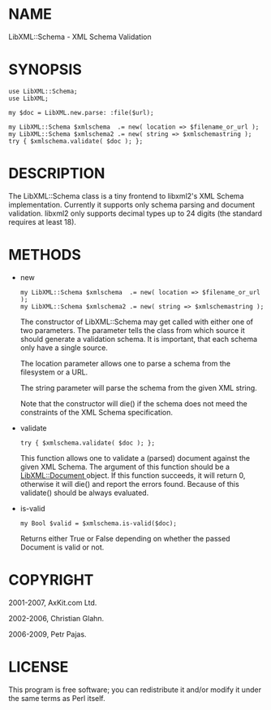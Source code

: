 NAME
====

LibXML::Schema - XML Schema Validation

SYNOPSIS
========

    use LibXML::Schema;
    use LibXML;

    my $doc = LibXML.new.parse: :file($url);

    my LibXML::Schema $xmlschema  .= new( location => $filename_or_url );
    my LibXML::Schema $xmlschema2 .= new( string => $xmlschemastring );
    try { $xmlschema.validate( $doc ); };

DESCRIPTION
===========

The LibXML::Schema class is a tiny frontend to libxml2's XML Schema implementation. Currently it supports only schema parsing and document validation. libxml2 only supports decimal types up to 24 digits (the standard requires at least 18). 

METHODS
=======

  * new

        my LibXML::Schema $xmlschema  .= new( location => $filename_or_url );
        my LibXML::Schema $xmlschema2 .= new( string => $xmlschemastring );

    The constructor of LibXML::Schema may get called with either one of two parameters. The parameter tells the class from which source it should generate a validation schema. It is important, that each schema only have a single source.

    The location parameter allows one to parse a schema from the filesystem or a URL.

    The string parameter will parse the schema from the given XML string.

    Note that the constructor will die() if the schema does not meed the constraints of the XML Schema specification.

  * validate

        try { $xmlschema.validate( $doc ); };

    This function allows one to validate a (parsed) document against the given XML Schema. The argument of this function should be a [LibXML::Document ](LibXML::Document ) object. If this function succeeds, it will return 0, otherwise it will die() and report the errors found. Because of this validate() should be always evaluated.

  * is-valid

        my Bool $valid = $xmlschema.is-valid($doc);

    Returns either True or False depending on whether the passed Document is valid or not.

COPYRIGHT
=========

2001-2007, AxKit.com Ltd.

2002-2006, Christian Glahn.

2006-2009, Petr Pajas.

LICENSE
=======

This program is free software; you can redistribute it and/or modify it under the same terms as Perl itself.


